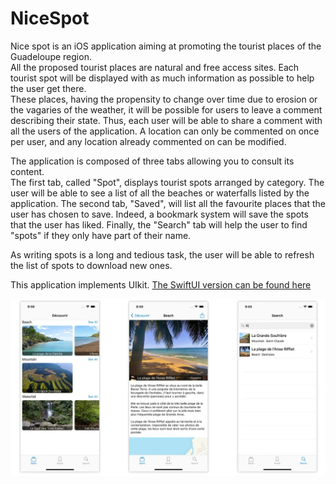 # NiceSpot
Nice spot is an iOS application aiming at promoting the tourist places of the Guadeloupe region.  
All the proposed tourist places are natural and free access sites.
Each tourist spot will be displayed with as much information as possible to help the user get there.  
These places, having the propensity to change over time due to erosion or the vagaries of the weather, it will be possible for users to leave a comment describing their state. Thus, each user will be able to share a comment with all the users of the application.
A location can only be commented on once per user, and any location already commented on can be modified.

The application is composed of three tabs allowing you to consult  its content.  
The first tab, called "Spot", displays tourist spots arranged by category. The user will be able to see a list of all the beaches or waterfalls listed by the application.
The second tab, "Saved", will list all the favourite places that the user has chosen to save. Indeed, a bookmark system will save the spots that the user has liked.
Finally, the "Search" tab will help the user to find "spots" if they only have part of their name.

As writing spots is a long and tedious task, the user will be able to refresh the list of spots to download new ones.

This application implements UIkit. [The SwiftUI version can be found here][1]

![Image][2]

[1]: https://github.com/hludovic/NiceSpot
[2]: Documentation/previews.webp "Preview"